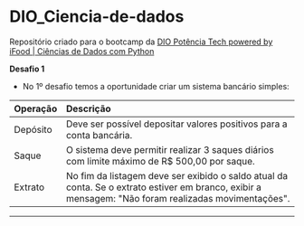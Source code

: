 # DIO_Ciencia-de-dados
Repositório criado para o bootcamp da [DIO Potência Tech powered by iFood | Ciências de Dados com Python](https://web.dio.me/track/potencia-tech-powered-ifood-ciencias-de-dados-com-python)

**Desafio 1**
- No 1º desafio temos a oportunidade criar um sistema bancário simples:

| Operação   | Descrição       |
| :---------- | :--------- |
| Depósito     | Deve ser possível depositar valores positivos para a conta bancária. |
| Saque | O sistema deve permitir realizar 3 saques diários com limite máximo de R$ 500,00 por saque. |
| Extrato | No fim da listagem deve ser exibido o saldo atual da conta. Se o extrato estiver em branco, exibir a mensagem: "Não foram realizadas movimentações". |
-----
